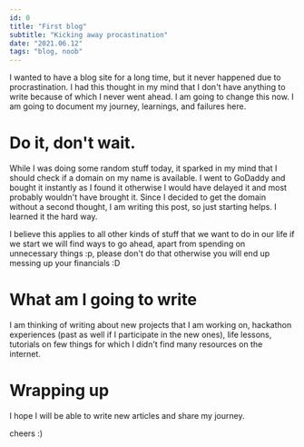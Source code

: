 ```yaml
---
id: 0
title: "First blog"
subtitle: "Kicking away procastination"
date: "2021.06.12"
tags: "blog, noob"
---
```



I wanted to have a blog site for a long time, but it never happened due to procrastination. I had this thought in my mind that I don't have anything to write because of which  I  never went ahead. I am going to change this now. I am going to document my journey, learnings, and failures here.

# Do it, don't wait.
While I was doing some random stuff today, it sparked in my mind that I should check if a domain on my name is available. I went to GoDaddy and bought it instantly as I found it otherwise I would have delayed it and most probably wouldn't have brought it. Since I decided to get the domain without a second thought, I am writing this post, so just starting helps. I learned it the hard way.

I believe this applies to all other kinds of stuff that we want to do in our life if we start we will find ways to go ahead, apart from spending on unnecessary things :p, please don't do that otherwise you will end up messing up your financials :D

# What am I going to write
I am thinking of writing about new projects that I am working on, hackathon experiences (past as well if I participate in the new ones), life lessons, tutorials on few things for which I didn't find many resources on the internet. 


# Wrapping up
I hope I will be able to write new articles and share my journey. 

cheers :)